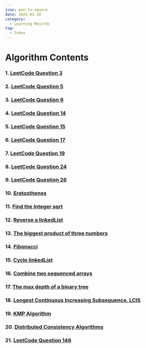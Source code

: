 ```yaml
---
icon: pen-to-square
date: 2025-03-18
category:
  - Learning Records
tag:
  - Index
---
```


# Algorithm Contents

### 1. [LeetCode Question 3](./1.md)
### 2. [LeetCode Question 5](./2.md)
### 3. [LeetCode Question 9](./3.md)
### 4. [LeetCode Question 14](./4.md)
### 5. [LeetCode Question 15](./5.md)
### 6. [LeetCode Question 17](./6.md)
### 7. [LeetCode Question 19](./7.md)
### 8. [LeetCode Question 24](./8.md)
### 9. [LeetCode Question 26](./9.md)
### 10. [Eratosthenes](./10.md)
### 11. [Find the Integer sqrt](./11.md)
### 12. [Reverse a linkedList](./12.md)
### 13. [The biggest product of three numbers](./13.md)
### 14. [Fibonacci](./14.md)
### 15. [Cycle linkedList](./15.md)
### 16. [Combine two sequenced arrays](./16.md)
### 17. [The max depth of a binary tree](./17.md)
### 18. [Longest Continuous Increasing Subsequence, LCIS](./18.md)
### 19. [KMP Algorithm](./19.md)
### 20. [Distributed Consistency Algorithms](./20.md)
### 21. [LeetCode Question 146](./21.md)
